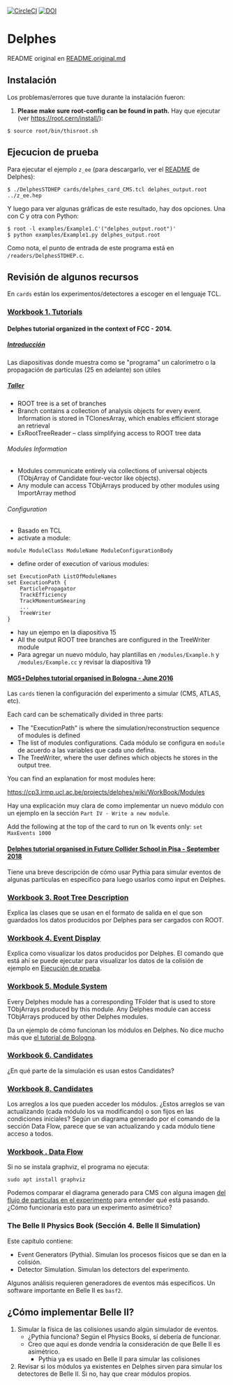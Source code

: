 [![CircleCI](https://circleci.com/gh/delphes/delphes.svg?style=shield)](https://circleci.com/gh/delphes/delphes) [![DOI](https://zenodo.org/badge/DOI/10.5281/zenodo.3735069.svg)](https://doi.org/10.5281/zenodo.3735069)

# Delphes

README original en [README.original.md](./README.original.md)

## Instalación

Los problemas/errores que tuve durante la instalación fueron:

1. **Please make sure root-config can be found in path.** Hay que ejecutar (ver https://root.cern/install/):
```
$ source root/bin/thisroot.sh
```

## Ejecucion de prueba

Para ejecutar el ejemplo `z_ee` (para descargarlo, ver el [README](./README.original.md) de Delphes):
```
$ ./DelphesSTDHEP cards/delphes_card_CMS.tcl delphes_output.root ../z_ee.hep
```
Y luego para ver algunas gráficas de este resultado, hay dos opciones. Una con C y otra con Python:
```
$ root -l examples/Example1.C'("delphes_output.root")'
$ python examples/Example1.py delphes_output.root
```
Como nota, el punto de entrada de este programa está en `/readers/DelphesSTDHEP.c`.

## Revisión de algunos recursos
En `cards` están los experimentos/detectores a escoger en el lenguaje TCL.

### [Workbook 1. Tutorials](https://cp3.irmp.ucl.ac.be/projects/delphes/wiki/WorkBook/RootTreeDescription)

#### Delphes tutorial organized in the context of FCC - 2014.

##### [Introducción](https://indico.cern.ch/event/315979/attachments/606727/834937/delphes_tutorial_intro.pdf)
Las diapositivas donde muestra como se "programa" un calorímetro o la propagación de partículas (25 en adelante) son útiles

##### [Taller](https://indico.cern.ch/event/315979/attachments/606727/834936/delphes_tutorial_hands-on.pdf)
* ROOT tree is a set of branches
* Branch contains a collection of analysis objects for every event. Information is stored in TClonesArray, which enables efficient storage an retrieval
* ExRootTreeReader – class simplifying access to ROOT tree data

###### Modules Information

* Modules communicate entirely via collections of universal objects (TObjArray of Candidate four-vector like objects).
* Any module can access TObjArrays produced by other modules using ImportArray method

###### Configuration

* Basado en TCL
* activate a module:
```
module ModuleClass ModuleName ModuleConfigurationBody
```
* define order of execution of various modules:
```
set ExecutionPath ListOfModuleNames
set ExecutionPath {
	ParticlePropagator
	TrackEfficiency
	TrackMomentumSmearing
	...
	TreeWriter
}
```
* hay un ejempo en la diapositiva 15
* All the output ROOT tree branches are configured in the TreeWriter module
* Para agregar un nuevo módulo, hay plantillas en `/modules/Example.h` y `/modules/Example.cc` y revisar la diapositiva 19

#### [MG5+Delphes tutorial organised in Bologna - June 2016](https://cp3.irmp.ucl.ac.be/projects/delphes/wiki/WorkBook/TutorialBologna)

Las `cards` tienen la configuración del experimento a simular (CMS, ATLAS, etc).

Each card can be schematically divided in three parts:

* The "ExecutionPath" is where the simulation/reconstruction sequence of modules is defined
* The list of modules configurations. Cada módulo se configura en `module` de acuerdo a las variables que cada uno defina.
* The TreeWriter, where the user defines which objects he stores in the output tree.

You can find an explanation for most modules here:

https://cp3.irmp.ucl.ac.be/projects/delphes/wiki/WorkBook/Modules

Hay una explicación muy clara de como implementar un nuevo módulo con un ejemplo en la sección `Part IV - Write a new module`.

Add the following at the top of the card to run on 1k events only: `set MaxEvents 1000`

#### [Delphes tutorial organised in Future Collider School in Pisa - September 2018](https://cp3.irmp.ucl.ac.be/projects/delphes/wiki/WorkBook/Tutorials/Pisa)

Tiene una breve descripción de cómo usar Pythia para simular eventos de algunas partículas en específico para luego usarlos como input en Delphes.

### [Workbook 3. Root Tree Description](https://cp3.irmp.ucl.ac.be/projects/delphes/wiki/WorkBook/RootTreeDescription)

Explica las clases que se usan en el formato de salida en el que son guardados los datos producidos por Delphes para ser cargados con ROOT.

### [Workbook 4. Event Display](https://cp3.irmp.ucl.ac.be/projects/delphes/wiki/WorkBook/EventDisplay)

Explica como visualizar los datos producidos por Delphes. El comando que está ahí se puede ejecutar para visualizar los datos de la colisión de ejemplo en [Ejecución de prueba](#ejecucion-de-prueba).

### [Workbook 5. Module System](https://cp3.irmp.ucl.ac.be/projects/delphes/wiki/WorkBook/ModuleSystem)

Every Delphes module has a corresponding TFolder that is used to store TObjArrays produced by this module. Any Delphes module can access TObjArrays produced by other Delphes modules.

Da un ejemplo de cómo funcionan los módulos en Delphes. No dice mucho más que [el tutorial de Bologna](#MG5+Delphes-tutorial-organised-in-Bologna-June-2016).

### [Workbook 6. Candidates](https://cp3.irmp.ucl.ac.be/projects/delphes/wiki/WorkBook/Candidate)

¿En qué parte de la simulación es usan estos Candidates?

### [Workbook 8. Candidates](https://cp3.irmp.ucl.ac.be/projects/delphes/wiki/WorkBook/Arrays)

Los arreglos a los que pueden acceder los módulos. ¿Estos arreglos se van actualizando (cada módulo los va modificando) o son fijos en las condiciones iniciales? Según un diagrama generado por el comando de la sección Data Flow, parece que se van actualizando y cada módulo tiene acceso a todos.

### [Workbook . Data Flow](https://cp3.irmp.ucl.ac.be/projects/delphes/wiki/WorkBook/DataFlowDiagram)

Si no se instala graphviz, el programa no ejecuta:
```
sudo apt install graphviz
```
Podemos comparar el diagrama generado para CMS con alguna imagen [del flujo de partículas en el experimento](https://www.researchgate.net/profile/Mikael_Kuusela/publication/260003686/figure/fig1/AS:297130636922880@1447852872114/Illustration-of-the-detection-of-particles-at-the-CMS-experiment-Barney-2004-Each.png) para entender qué está pasando. ¿Cómo funcionaría esto para un experimento asimétrico?

### The Belle II Physics Book (Sección 4. Belle II Simulation)  

Este capítulo contiene:
* Event Generators (Pythia). Simulan los procesos físicos que se dan en la colisión.
* Detector Simulation. Simulan los detectors del experimento.

Algunos análisis requieren generadores de eventos más específicos. Un software importante en Belle II es `basf2`.


## ¿Cómo implementar Belle II?
1. Simular la física de las colisiones usando algún simulador de eventos.
    * ¿Pythia funciona? Según el Physics Books, sí debería de funcionar.
    * Creo que aquí es donde vendría la consideración de que Belle II es asimétrico.
      * Pythia ya es usado en Belle II para simular las colisiones
2. Revisar si los módulos ya existentes en Delphes sirven para simular los detectores de Belle II. Si no, hay que crear módulos propios.


